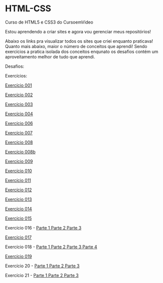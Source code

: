 # HTML-CSS
Curso de HTML5 e CSS3 do CursoemVideo

Estou aprendendo a criar sites e agora vou gerenciar meus repositórios!

Abaixo os links pra visualizar todos os sites que criei enquanto praticava! Quanto mais abaixo, maior o número de conceitos que aprendi! Sendo exercícios a pratica isolada dos conceitos enqunato os desafios contém um aproveitamento melhor de tudo que aprendi. 

Desafios:

Exercícios:
<p><a href="https://wallissondev.github.io/html-css/exercicios/ex001/index.html" target="_blank" rel="next">Exercício 001</a></p>
<p><a href="https://wallissondev.github.io/html-css/exercicios/ex002/index.html" target="_blank" rel="next">Exercício 002</a></p>
<p><a href="https://wallissondev.github.io/html-css/exercicios/ex003/index.html" target="_blank" rel="next">Exercício 003</a></p>
<p><a href="https://wallissondev.github.io/html-css/exercicios/ex004/index.html" target="_blank" rel="next">Exercício 004</a></p>
<p><a href="https://wallissondev.github.io/html-css/exercicios/ex006/index.html" target="_blank" rel="next">Exercício 006</a></p>
<p><a href="https://wallissondev.github.io/html-css/exercicios/ex007/index.html" target="_blank" rel="next">Exercício 007</a></p>
<p><a href="https://wallissondev.github.io/html-css/exercicios/ex008/index.html" target="_blank" rel="next">Exercício 008</a></p>
<p><a href="https://wallissondev.github.io/html-css/exercicios/ex008b/index.html" target="_blank" rel="next">Exercício 008b</a></p>
<p><a href="https://wallissondev.github.io/html-css/exercicios/ex009/index.html" target="_blank" rel="next">Exercício 009</a></p>
<p><a href="https://wallissondev.github.io/html-css/exercicios/ex010/index.html" target="_blank" rel="next">Exercício 010</a></p>
<p><a href="https://wallissondev.github.io/html-css/exercicios/ex011/index.html" target="_blank" rel="next">Exercício 011</a></p>
<p><a href="https://wallissondev.github.io/html-css/exercicios/ex012/index.html" target="_blank" rel="next">Exercício 012</a></p>
<p><a href="https://wallissondev.github.io/html-css/exercicios/ex013/index.html" target="_blank" rel="next">Exercício 013</a></p>
<p><a href="https://wallissondev.github.io/html-css/exercicios/ex014/index.html" target="_blank" rel="next">Exercício 014</a></p>
<p><a href="https://wallissondev.github.io/html-css/exercicios/ex015/index.html" target="_blank" rel="next">Exercício 015</a></p>
<p>Exercício 016 - <a href="https://wallissondev.github.io/html-css/exercicios/ex016/cor01.html" target="_blank" rel="next"> Parte 1 </a><a href="https://wallissondev.github.io/html-css/exercicios/ex016/cor02.html" target="_blank" rel="next"> Parte 2 </a><a href="https://wallissondev.github.io/html-css/exercicios/ex016/cor03.html" target="_blank" rel="next"> Parte 3 </a></p>
<p><a href="https://wallissondev.github.io/html-css/exercicios/ex017/fonte01.html" target="_blank" rel="next">Exercício 017</a></p>
<p>Exercício 018 - </a><a href="https://wallissondev.github.io/html-css/exercicios/ex018/fonte01.html" target="_blank" rel="next"> Parte 1 </a><a href="https://wallissondev.github.io/html-css/exercicios/ex018/fonte02.html" target="_blank" rel="next"> Parte 2 </a> <a href="https://wallissondev.github.io/html-css/exercicios/ex018/fonte002.html" target="_blank" rel="next"> Parte 3 </a> <a href="https://wallissondev.github.io/html-css/exercicios/ex018/fonte03.html" target="_blank" rel="next"> Parte 4 </a></p>
<p><a href="https://wallissondev.github.io/html-css/exercicios/ex019/seletor01.html" target="_blank" rel="next">Exercício 019</a></p>
<p>Exercício 20 - <a href="https://wallissondev.github.io/html-css/exercicios/ex020/hover.html" target="_blank" rel="next">Parte 1 </a><a href="https://wallissondev.github.io/html-css/exercicios/ex020/links.html" target="_blank" rel="next">Parte 2 </a><a href="https://wallissondev.github.io/html-css/exercicios/ex020/pseudoclass.html" target="_blank" rel="next">Parte 3</a></p>
<p>Exercício 21 - <a href="https://wallissondev.github.io/html-css/exercicios/ex021/caixa01.html" target="_blank" rel="next">Parte 1 </a><a href="https://wallissondev.github.io/html-css/exercicios/ex021/caixa02.html" target="_blank" rel="next">Parte 2 </a><a href="https://wallissondev.github.io/html-css/exercicios/ex021/caixa03.html" target="_blank" rel="next">Parte 3</a></p>